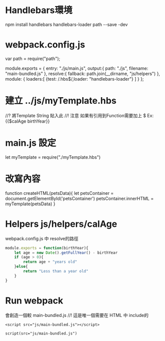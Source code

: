 # Handlebars環境

npm install handlebars handlebars-loader path --save -dev

# webpack.config.js
var path = require("path");

module.exports = {
    entry: "./js/main.js",
    output:{
        path: "./js",
        filename: "main-bundled.js"
    },
    resolve:{
        fallback: path.join(__dirname, "js/helpers")
    },
    module: {
        loaders:[
            {test: /\.hbs$/,loader: "handlebars-loader"}
        ]
    }
};

# 建立 ../js/myTemplate.hbs
//? 將Template String 貼入此
//! 注意 如果有引用到Function需要加上 $
Ex: {{$calAge birthYear}}

# main.js 設定
let myTemplate = require("./myTemplate.hbs")

# 改寫內容
function createHTML(petsData){
    let petsContainer = document.getElementById('petsContainer')
    petsContainer.innerHTML = myTemplate(petsData)
}

# Helpers js/helpers/calAge
webpack.config.js 中 resolve的路徑
```js
module.exports = function(birthYear){
    let age = new Date().getFullYear() - birthYear
    if (age > 0){
        return age + "years old"
    }else{
        return "Less than a year old"
    }
}
```

# Run webpack 
會創造一個較 main-bundled.js
//! 這是唯一個需要在 HTML 中 include的

```pug
<script src="js/main-bundled.js"></script>

script(src="js/main-bundled.js")
```